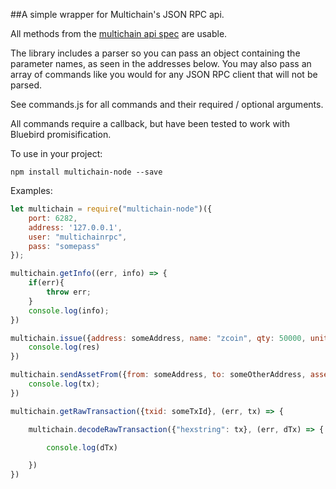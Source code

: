 ##A simple wrapper for Multichain's JSON RPC api.

All methods from the [multichain api spec](http://www.multichain.com/developers/json-rpc-api/) are usable.

The library includes a parser so you can pass an object containing the parameter names, as seen in the addresses below. You may also pass an array of commands like you would for any JSON RPC client that will not be parsed.

See commands.js for all commands and their required / optional arguments.

All commands require a callback, but have been tested to work with Bluebird promisification.

To use in your project:

```
npm install multichain-node --save
```

Examples:
       
```javascript 
let multichain = require("multichain-node")({
    port: 6282,
    address: '127.0.0.1',
    user: "multichainrpc",
    pass: "somepass"
});

multichain.getInfo((err, info) => {
    if(err){
        throw err;
    }
    console.log(info);
})

multichain.issue({address: someAddress, name: "zcoin", qty: 50000, units: 0.01, details: {hello: "world"}}, (err, res) => {
    console.log(res)
})

multichain.sendAssetFrom({from: someAddress, to: someOtherAddress, asset: "zcoin", qty: 5}, (err, tx) => {
    console.log(tx);
})

multichain.getRawTransaction({txid: someTxId}, (err, tx) => {

    multichain.decodeRawTransaction({"hexstring": tx}, (err, dTx) => {

        console.log(dTx)

    })
})


```